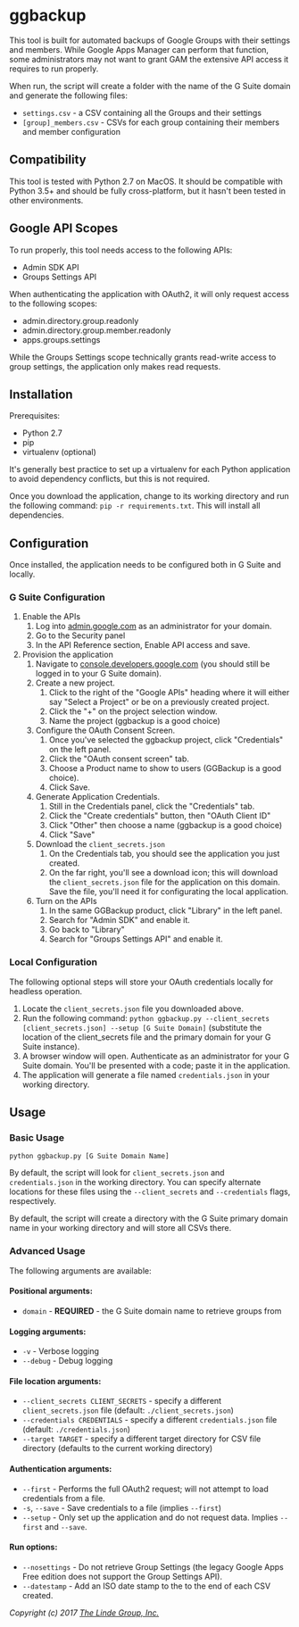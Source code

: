# ggbackup
This tool is built for automated backups of Google Groups with their settings and members.  While Google Apps Manager can perform that function, some administrators may not want to grant GAM the extensive API access it requires to run properly.

When run, the script will create a folder with the name of the G Suite domain and generate the following files:

* `settings.csv` - a CSV containing all the Groups and their settings
* `[group]_members.csv` - CSVs for each group containing their members and member configuration

## Compatibility
This tool is tested with Python 2.7 on MacOS.  It should be compatible with Python 3.5+ and should be fully cross-platform, but it hasn't been tested in other environments.

## Google API Scopes
To run properly, this tool needs access to the following APIs:

* Admin SDK API
* Groups Settings API

When authenticating the application with OAuth2, it will only request access to the following scopes:

* admin.directory.group.readonly
* admin.directory.group.member.readonly
* apps.groups.settings

While the Groups Settings scope technically grants read-write access to group settings, the application only makes read requests.

## Installation
Prerequisites:

* Python 2.7
* pip
* virtualenv (optional)

It's generally best practice to set up a virtualenv for each Python application to avoid dependency conflicts, but this is not required.

Once you download the application, change to its working directory and run the following command: `pip -r requirements.txt`.  This will install all dependencies.

## Configuration
Once installed, the application needs to be configured both in G Suite and locally.

### G Suite Configuration
1.  Enable the APIs
    1. Log into [admin.google.com](https://admin.google.com) as an administrator for your domain.
    1. Go to the Security panel
    1. In the API Reference section, Enable API access and save.
1. Provision the application
    1. Navigate to [console.developers.google.com](https://console.developers.google.com) (you should still be logged in to your G Suite domain).
    1. Create a new project.
        1. Click to the right of the "Google APIs" heading where it will either say "Select a Project" or be on a previously created project.
        1. Click the "+" on the project selection window.
        1. Name the project (ggbackup is a good choice)
    1. Configure the OAuth Consent Screen.
        1. Once you've selected the ggbackup project, click "Credentials" on the left panel.
        1. Click the "OAuth consent screen" tab.
        1. Choose a Product name to show to users (GGBackup is a good choice).
        1. Click Save.
    1. Generate Application Credentials.
    	1. Still in the Credentials panel, click the "Credentials" tab.
    	1. Click the "Create credentials" button, then "OAuth Client ID"
    	1. Click "Other" then choose a name (ggbackup is a good choice)
    	1. Click "Save"
    1. Download the `client_secrets.json`
    	1. On the Credentials tab, you should see the application you just created.
    	1. On the far right, you'll see a download icon; this will download the `client_secrets.json` file for the application on this domain.  Save the file, you'll need it for configurating the local application.
	1. Turn on the APIs
	    1. In the same GGBackup product, click "Library" in the left panel.
	    1. Search for "Admin SDK" and enable it.
	    1. Go back to "Library"
	    1. Search for "Groups Settings API" and enable it.
	
### Local Configuration
The following optional steps will store your OAuth credentials locally for headless operation.

1. Locate the `client_secrets.json` file you downloaded above.
2. Run the following command: `python ggbackup.py --client_secrets [client_secrets.json] --setup [G Suite Domain]` (substitute the location of the client_secrets file and the primary domain for your G Suite instance).
3. A browser window will open.  Authenticate as an administrator for your G Suite domain.  You'll be presented with a code; paste it in the application.
4. The application will generate a file named `credentials.json` in your working directory.

## Usage
### Basic Usage
`python ggbackup.py [G Suite Domain Name]`

By default, the script will look for `client_secrets.json` and `credentials.json` in the working directory.  You can specify alternate locations for these files using the `--client_secrets` and `--credentials` flags, respectively.

By default, the script will create a directory with the G Suite primary domain name in your working directory and will store all CSVs there.

### Advanced Usage
The following arguments are available:

#### Positional arguments:

* `domain` - **REQUIRED** - the G Suite domain name to retrieve groups from

#### Logging arguments:

* `-v` - Verbose logging
* `--debug` - Debug logging

#### File location arguments:

* `--client_secrets CLIENT_SECRETS` - specify a different `client_secrets.json` file (default: `./client_secrets.json`)
* `--credentials CREDENTIALS` - specify a different `credentials.json` file (default: `./credentials.json`)
* `--target TARGET` - specify a different target directory for CSV file directory (defaults to the current working directory)

#### Authentication arguments:

* `--first` - Performs the full OAuth2 request; will not attempt to load credentials from a file.
* `-s`, `--save` - Save credentials to a file (implies `--first`)
* `--setup` - Only set up the application and do not request data.  Implies `--first` and `--save`.

#### Run options:

* `--nosettings` - Do not retrieve Group Settings (the legacy Google Apps Free edition does not support the Group Settings API).
* `--datestamp` - Add an ISO date stamp to the to the end of each CSV created.

*Copyright (c) 2017 [The Linde Group, Inc.](https://lindegroup.com)*